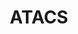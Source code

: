 ---
# Display name
title: ATACS

# Username (this should match the folder name)
authors:
- ATACS

#Author Names (alternative spellings etc)
names:
- ATACS

#Link to this when clicking on tool icons
toolurl: https://github.com/MyersResearchGroup/ATACS

# Is this the primary user of the site?
superuser: false

interests:
- The ATACS tool is used for the synthesis and verification of timed asynchronous circuits.

# Short bio (displayed in user profile at end of posts)
# bio: My research interests include distributed robotics, mobile computing and programmable matter.

# Social/Academic Networking
# For available icons, see: https://sourcethemes.com/academic/docs/page-builder/#icons
#   For an email link, use "fas" icon pack, "envelope" icon, and a link in the
#   form "mailto:your-email@example.com" or "#contact" for contact widget.
social:
- icon: github
  icon_pack: fab
  link: https://github.com/MyersResearchGroup/ATACS



# Organizational groups that you belong to (for People widget)
#   Set this to `[]` or comment out if you are not using People widget.
user_groups:
- Tools
---